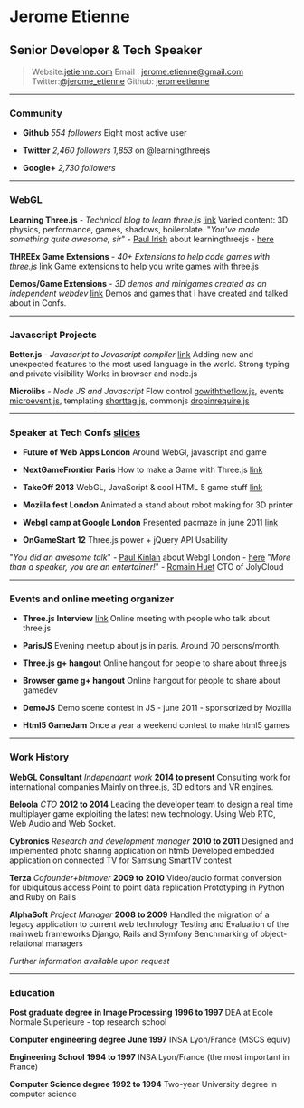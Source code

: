 # Jerome Etienne

## Senior Developer & Tech Speaker 
  
> Website:[jetienne.com](http://jetienne.com)
> Email : [jerome.etienne@gmail.com](mailto:jerome.etienne@gmail.com)
> Twitter:[@jerome_etienne](http://twitter.com/jerome_etienne)
> Github: [jeromeetienne](http://github.com/jeromeetienne)

------

### Community 


 * **Github**  *554 followers*
	Eight most active user 


 * **Twitter**  *2,460 followers*
    *1,853* on @learningthreejs
	

 * **Google+** *2,730 followers* 
	

------

### WebGL

**Learning Three.js** - *Technical blog to learn three.js* [link](http://learningthreejs.com)
	Varied content: 3D physics, performance, games, shadows, boilerplate.
	"*You've made something quite awesome, sir*" - [Paul Irish](http://www.paulirish.com/) about learningthreejs - [here](https://twitter.com/paul_irish/status/127490017693138944) 

**THREEx Game Extensions** - *40+ Extensions to help code games with three.js* [link](http://www.threejsgames.com/extensions/)
	Game extensions to help you write games with three.js

**Demos/Game Extensions** - *3D demos and minigames created as an independent webdev* [link](http://jeromeetienne.github.io/stellar7/)
	Demos and games that I have created and talked about in Confs.

------

### Javascript Projects

**Better.js** - *Javascript to Javascript compiler* [link](http://betterjs.org/)
	Adding new and unexpected features to the most used language in the world. 
	Strong typing and private visibility 
	Works in browser and node.js

**Microlibs** - *Node JS and Javascript* 
	Flow control [gowiththeflow.js](https://github.com/jeromeetienne/gowiththeflow.js), events [microevent.js](https://github.com/jeromeetienne/microevent.js), templating [shorttag.js](https://github.com/jeromeetienne/shorttag.js), commonjs [dropinrequire.js](https://github.com/jeromeetienne/dropinrequire.js) 
	 

------

### Speaker at Tech Confs [slides](http://jeromeetienne.github.io/slides/)

* **Future of Web Apps London**
	Around WebGl, javascript and game 

* **NextGameFrontier Paris**
	How to make a Game with Three.js [link](https://www.youtube.com/watch?v=45x4KyRL5Uc)

* **TakeOff 2013**
	WebGL, JavaScript & cool HTML 5 game stuff [link](https://www.youtube.com/watch?v=LDjPuiV5tUU)

* **Mozilla fest London**
    Animated a stand about robot making for 3D printer 

* **Webgl camp at Google London**
	Presented pacmaze in june 2011 [link](https://www.youtube.com/watch?v=rXl7gOK0VfE) 

* **OnGameStart 12**
	Three.js power + jQuery API Usability

"*You did an awesome talk*" - [Paul Kinlan](https://plus.google.com/+PaulKinlan/posts) about Webgl London - [here](https://plus.google.com/photos/+JeromeEtienne/albums/5629217753475409905/5629217757602441634?pid=5629217757602441634&oid=102848659911729905069) 
"*More than a speaker, you are an entertainer!*" - [Romain Huet](https://twitter.com/romainhuet) CTO of JolyCloud

------

### Events and online meeting organizer 

* **Three.js Interview** [link](https://www.youtube.com/watch?v=5pdxh9pjKzQ)
    Online meeting with people who talk about three.js

* **ParisJS** 
    Evening meetup about js in paris. Around 70 persons/month. 

* **Three.js g+ hangout** 
    Online hangout for people to share about three.js

* **Browser game g+ hangout** 
    Online hangout for people to share about gamedev

* **DemoJS** 
    Demo scene contest in JS - june 2011 - sponsorized by Mozilla

* **Html5 GameJam** 
    Once a year a weekend contest to make html5 games

------

### Work History  

**WebGL Consultant** *Independant work* __2014 to present__
    Consulting work for international companies 
    Mainly on three.js, 3D editors and VR engines.  

**Beloola** *CTO* __2012 to 2014__
	Leading the developer team to design a real time multiplayer game exploiting the latest new technology. 
	Using Web RTC, Web Audio and Web Socket. 

**Cybronics** *Research and development manager* __2010 to 2011__
	Designed and implemented photo sharing application on html5
	Developed embedded application on connected TV for Samsung SmartTV contest

**Terza** *Cofounder+bitmover* __2009 to 2010__
	Video/audio format conversion for ubiquitous access
	Point to point data replication
	Prototyping in Python and Ruby on Rails 

**AlphaSoft** *Project Manager* __2008 to 2009__
	Handled the migration of a legacy application to current web technology 
	Testing and Evaluation of the mainweb frameworks Django, Rails and Symfony 
	Benchmarking of object-relational managers 

*Further information available upon request*

<!--
**Redline Distribution** *Web Application Developer* __2008__
	Wrote a versatile Java EE based, database-driven, e-commerce system for the real time sale, processing and shipping of products available from external distributors such as Baker-Taylor and DeepDiscount.
	The system interfaced with external distributors to ensure current inventory, status and price and used AJAX rich components to improve usability, convenience and efficiency.
	**Technical Environment** JBoss, Seam, MySQL, Hibernate, JSF, RichFaces, EJB.
-->

------

### Education

**Post graduate degree in Image Processing** __1996 to 1997__
	DEA at Ecole Normale Superieure - top research school 

**Computer engineering degree** __June 1997__
	INSA Lyon/France (MSCS equiv) 

**Engineering School** __1994 to 1997__
	INSA Lyon/France (the most important in France) 

**Computer Science degree** __1992 to 1994__
	Two-year University degree in computer science